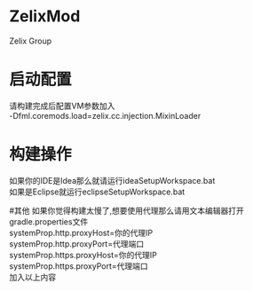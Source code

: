 # ZelixMod
Zelix Group

# 启动配置
请构建完成后配置VM参数加入<br/>
	-Dfml.coremods.load=zelix.cc.injection.MixinLoader

# 构建操作
如果你的IDE是Idea那么就请运行ideaSetupWorkspace.bat<br/>
如果是Eclipse就运行eclipseSetupWorkspace.bat

#其他
如果你觉得构建太慢了,想要使用代理那么请用文本编辑器打开gradle.properties文件<br/>
	systemProp.http.proxyHost=你的代理IP<br/>
	systemProp.http.proxyPort=代理端口<br/>
	systemProp.https.proxyHost=你的代理IP<br/>
	systemProp.https.proxyPort=代理端口<br/>
加入以上内容
